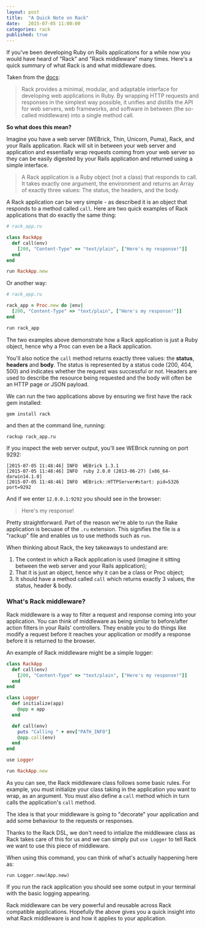 ```yaml
---
layout: post
title:  "A Quick Note on Rack"
date:   2015-07-05 11:00:00
categories: rack
published: true
---
```


If you've been developing Ruby on Rails applications for a while now you would have heard of "Rack" and "Rack middleware" many times. Here's a quick summary of what Rack is and what middleware does.

Taken from the [docs](http://www.rubydoc.info/github/rack/rack/master/file/README.rdoc):

> Rack provides a minimal, modular, and adaptable interface for developing web applications in Ruby. By wrapping HTTP requests and responses in the simplest way possible, it unifies and distills the API for web servers, web frameworks, and software in between (the so-called middleware) into a single method call.

__So what does this mean?__

Imagine you have a web server (WEBrick, Thin, Unicorn, Puma), Rack, and your Rails application. Rack will sit in between your web server and application and essentially wrap requests coming from your web server so they can be easily digested by your Rails application and returned using a simple interface.

> A Rack application is a Ruby object (not a class) that responds to call. It takes exactly one argument, the environment and returns an Array of exactly three values: The status, the headers, and the body.

A Rack application can be very simple - as described it is an object that responds to a method called `call`. Here are two quick examples of Rack applications that do exactly the same thing:

```ruby
# rack_app.ru

class RackApp
  def call(env)
    [200, "Content-Type" => "text/plain", ["Here's my response!"]]
  end
end

run RackApp.new
```

Or another way:

```ruby
# rack_app.ru

rack_app = Proc.new do |env|
  [200, "Content-Type" => "text/plain", ["Here's my response!"]]
end

run rack_app
```

The two examples above demonstrate how a Rack application is just a Ruby object, hence why a Proc can even be a Rack application.

You'll also notice the `call` method returns exactly three values: the **status**, **headers** and **body**. The status is represented by a status code (200, 404, 500) and indicates whether the request was successful or not. Headers are used to describe the resource being requested and the body will often be an HTTP page or JSON payload.

We can run the two applications above by ensuring we first have the rack gem installed:

`gem install rack`

and then at the command line, running:

`rackup rack_app.ru`

If you inspect the web server output, you'll see WEBrick running on port 9292:

```
[2015-07-05 11:48:46] INFO  WEBrick 1.3.1
[2015-07-05 11:48:46] INFO  ruby 2.0.0 (2013-06-27) [x86_64-darwin14.1.0]
[2015-07-05 11:48:46] INFO  WEBrick::HTTPServer#start: pid=5326 port=9292
```

And if we enter `12.0.0.1:9292` you should see in the browser:

> Here's my response!

Pretty straightforward. Part of the reason we're able to run the Rake application is becuase of the `.ru` extension. This signifies the file is a "rackup" file and enables us to use methods such as `run`. 

When thinking about Rack, the key takeaways to undestand are:

1. The context in which a Rack application is used (imagine it sitting between the web server and your Rails application);
2. That it is just an object, hence why it can be a class or Proc object;
3. It should have a method called `call` which returns exactly 3 values, the status, header & body.

### What's Rack middleware?

Rack middleware is a way to filter a request and response coming into your application. You can think of middleware as being similar to before/after action filters in your Rails' controllers. They enable you to do things like modify a request before it reaches your application or modify a response before it is returned to the browser.

An example of Rack middleware might be a simple logger:

```ruby
class RackApp
  def call(env)
    [200, "Content-Type" => "text/plain", ["Here's my response!"]]
  end
end

class Logger
  def initialize(app)
    @app = app
  end

  def call(env)
    puts "Calling " + env["PATH_INFO"]
    @app.call(env)
  end
end

use Logger

run RackApp.new
```

As you can see, the Rack middleware class follows some basic rules. For example, you must initialize your class taking in the application you want to wrap, as an argument. You must also define a `call` method which in turn calls the application's `call` method.

The idea is that your middleware is going to "decorate" your application and add some behaviour to the requests or responses.

Thanks to the Rack DSL, we don't need to intialize the middleware class as Rack takes care of this for us and we can simply put `use Logger` to tell Rack we want to use this piece of middleware.

When using this command, you can think of what's actually happening here as:

`run Logger.new(App.new)`

If you run the rack application you should see some output in your terminal with the basic logging appearing.

Rack middleware can be very powerful and reusable across Rack compatible applications. Hopefully the above gives you a quick insight into what Rack middleware is and how it applies to your application.
